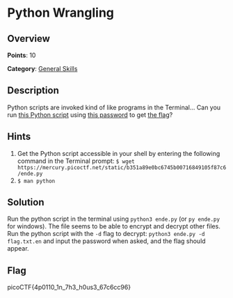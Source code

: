 # Python Wrangling

## Overview

**Points**: 10

**Category**: [General Skills](../)

## Description

Python scripts are invoked kind of like programs in the Terminal... Can you run [this Python script](./ende.py) using [this password](./pw.txt) to get [the flag](./flag.txt.en)?

## Hints

1. Get the Python script accessible in your shell by entering the following command in the Terminal prompt: `$ wget https://mercury.picoctf.net/static/b351a89e0bc6745b00716849105f87c6/ende.py`
2. `$ man python`

## Solution

Run the python script in the terminal using `python3 ende.py` (or `py ende.py` for windows). The file seems to be able to encrypt and decrypt other files. Run the python script with the `-d` flag to decrypt: `python3 ende.py -d flag.txt.en` and input the password when asked, and the flag should appear.

## Flag

picoCTF{4p0110_1n_7h3_h0us3_67c6cc96}